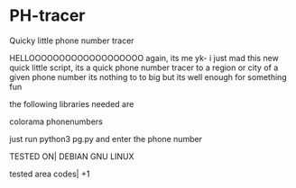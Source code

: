 # PH-tracer
Quicky little phone number tracer


HELLOOOOOOOOOOOOOOOOOOO again, its me yk- i just mad this new quick little script, its a quick phone number tracer to a region or city of a given phone number its nothing to to big but its well enough for something fun 

the following libraries needed are 

colorama 
phonenumbers


just run python3 pg.py and enter the phone number 


TESTED ON| DEBIAN GNU LINUX 


tested area codes| +1
